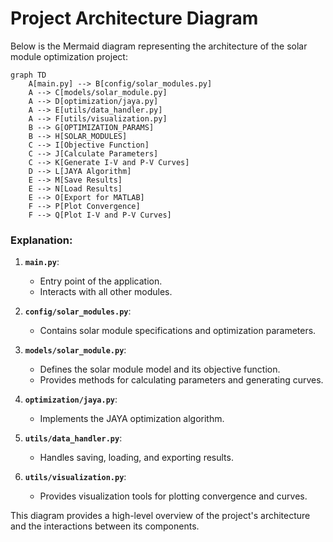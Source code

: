 # Project Architecture Diagram

Below is the Mermaid diagram representing the architecture of the solar module optimization project:

```mermaid
graph TD
    A[main.py] --> B[config/solar_modules.py]
    A --> C[models/solar_module.py]
    A --> D[optimization/jaya.py]
    A --> E[utils/data_handler.py]
    A --> F[utils/visualization.py]
    B --> G[OPTIMIZATION_PARAMS]
    B --> H[SOLAR_MODULES]
    C --> I[Objective Function]
    C --> J[Calculate Parameters]
    C --> K[Generate I-V and P-V Curves]
    D --> L[JAYA Algorithm]
    E --> M[Save Results]
    E --> N[Load Results]
    E --> O[Export for MATLAB]
    F --> P[Plot Convergence]
    F --> Q[Plot I-V and P-V Curves]
```

### Explanation:
1. **`main.py`**:
   - Entry point of the application.
   - Interacts with all other modules.

2. **`config/solar_modules.py`**:
   - Contains solar module specifications and optimization parameters.

3. **`models/solar_module.py`**:
   - Defines the solar module model and its objective function.
   - Provides methods for calculating parameters and generating curves.

4. **`optimization/jaya.py`**:
   - Implements the JAYA optimization algorithm.

5. **`utils/data_handler.py`**:
   - Handles saving, loading, and exporting results.

6. **`utils/visualization.py`**:
   - Provides visualization tools for plotting convergence and curves.

This diagram provides a high-level overview of the project's architecture and the interactions between its components.
